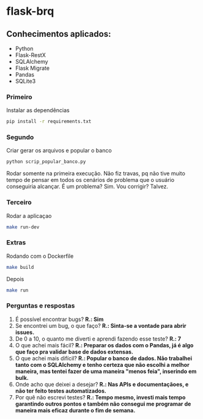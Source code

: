 # flask-brq

## Conhecimentos aplicados:
- Python
- Flask-RestX
- SQLAlchemy
- Flask Migrate
- Pandas
- SQLite3

### Primeiro
Instalar as dependências
```bash
pip install -r requirements.txt
```

### Segundo
Criar gerar os arquivos e popular o banco
```bash
python scrip_popular_banco.py
```
Rodar somente na primeira execução. Não fiz travas, pq não tive muito tempo de pensar em todos os cenários de problema que o usuário conseguiria alcançar.
É um problema? Sim. Vou corrigir? Talvez.

### Terceiro
Rodar a aplicaçao
```bash
make run-dev
```

### Extras
Rodando com o Dockerfile
```bash
make build
```
Depois
```bash
make run
```

### Perguntas e respostas
1. É possível encontrar bugs? **R.: Sim**
2. Se encontrei um bug, o que faço? **R.: Sinta-se a vontade para abrir issues.**
3. De 0 a 10, o quanto me diverti e aprendi fazendo esse teste? **R.: 7**
4. O que achei mais fácil? **R.: Preparar os dados com o Pandas, já é algo que faço pra validar base de dados extensas.**
5. O que achei mais difícil? **R.: Popular o banco de dados. Não trabalhei tanto com o SQLAlchemy e tenho certeza que não escolhi a melhor maneira, mas tentei fazer de uma maneira "menos feia", inserindo em bulk.**
6. Onde acho que deixei a desejar? **R.: Nas APIs e documentaçãoes, e não ter feito testes automatizados.**
7. Por quê não escrevi testes? **R.: Tempo mesmo, investi mais tempo garantindo outros pontos e também não consegui me programar de maneira mais eficaz durante o fim de semana.**


